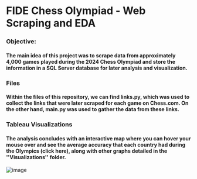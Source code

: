 # FIDE Chess Olympiad - Web Scraping and EDA

### Objective:
#### The main idea of this project was to scrape data from approximately 4,000 games played during the 2024 Chess Olympiad and store the information in a SQL Server database for later analysis and visualization.

### Files
#### Within the files of this repository, we can find **links.py**, which was used to collect the links that were later scraped for each game on Chess.com. On the other hand, **main.py** was used to gather the data from these links.

### Tableau Visualizations
#### The analysis concludes with an interactive map where you can hover your mouse over and see the average accuracy that each country had during the Olympics (click here), along with other graphs detailed in the ''Visualizations'' folder.


![image](https://github.com/user-attachments/assets/93758f2d-d3be-4675-bba1-1ecb026de985)

